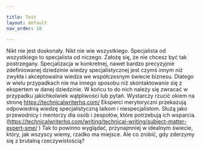 ```yaml
---

title: Test
layout: default
nav_order: 10

---
```

 
 Nikt nie jest doskonały. Nikt nie wie wszystkiego.
Specjalista od wszystkiego to specjalista od niczego. Założę się, że nie chcesz być tak postrzegany. Specjalizacja w konkretnej, nawet bardzo precyzyjnie zdefiniowanej dziedzinie wiedzy specjalistycznej jest czymś innym niż zwykła i akceptowalna wiedza we współczesnym świecie biznesu.
Dlatego w wielu przypadkach nie ma innego sposobu niż skontaktowanie się z ekspertem w danej dziedzinie. W końcu to do nich należy się zwracać w przypadku jakichkolwiek wątpliwości lub pytań. Wystarczy rzucić okiem na stronę https://technicalwriterhq.com/
Eksperci merytoryczni przekazują odpowiednią wiedzę specjalistyczną laikom i niespecjalistom. Służą jako przewodnicy i mentorzy dla osób i zespołów, które potrzebują ich wsparcia.
(https://technicalwriterhq.com/writing/technical-writing/subject-matter-expert-sme/ )
Tak to powinno wyglądać, przynajmniej w idealnym świecie, który, jak wszyscy wiemy, rzadko ma miejsce.
Ale co zrobić, gdy zderzymy się z brutalną rzeczywistością?
